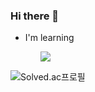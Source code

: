 <!-- <img src="https://capsule-render.vercel.app/api?type=waving&color=3A4A51&height=250&section=left&text=Wongi Park&fontSize=60&fontAlign=80&fontColor=f7f5f5"/> -->

<!-- <img src="https://img.shields.io/badge/기술이름-#제외색상번호?style=for-the-badge&logo=아이콘이름&logoColor=white">

출처: https://byul91oh.tistory.com/214 [개발하는 감자 [: 개감]] -->

### Hi there 👋
<ul>
  <li>I'm learning</li>
  <ul>
<img src="https://img.shields.io/badge/Python-3776AB?style=for-the-badge&logo=Python&logoColor=white">
  </ul>
</ul>

![Solved.ac프로필](http://mazassumnida.wtf/api/v2/generate_badge?boj=qkrdnjsrl)

<!--
Here are some ideas to get you started:

- 🔭 I’m currently working on ...
- 🌱 I’m currently learning ...
- 👯 I’m looking to collaborate on ...
- 🤔 I’m looking for help with ...
- 💬 Ask me about ...
- 📫 How to reach me: ...
- 😄 Pronouns: ...
- ⚡ Fun fact: ...
-->


